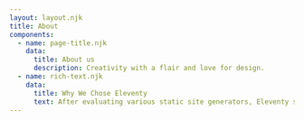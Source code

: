 ```yaml
---
layout: layout.njk
title: About
components:
  - name: page-title.njk
    data:
      title: About us
      description: Creativity with a flair and love for design.
  - name: rich-text.njk
    data:
      title: Why We Chose Eleventy
      text: After evaluating various static site generators, Eleventy stood out for its simplicity and flexibility. It allows us to build fast, maintainable websites without unnecessary complexity.
---
```

